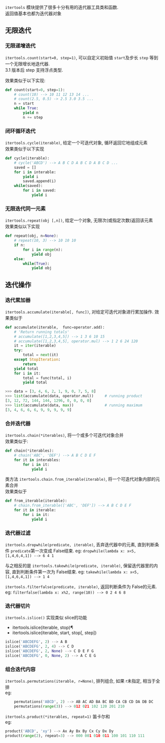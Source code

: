 `itertools` 模块提供了很多十分有用的迭代器工具类和函数.  
返回值基本也都为迭代器对象

## 无限迭代
### 无限递增迭代
`itertools.count(start=0, step=1)`, 可以自定义初始值 `start`及步长 `step` 等到一个无限增长地迭代器.  
3.1 版本后 step 支持浮点类型.  

效果类似于以下实现:
```python
def count(start=0, step=1):
    # count(10) --> 10 11 12 13 14 ...
    # count(2.5, 0.5) -> 2.5 3.0 3.5 ...
    n = start
    while True:
        yield n
        n += step
```

### 闭环循环迭代
`itertools.cycle(iterable)`, 给定一个可迭代对象, 循环返回它地组成元素  
效果类似于以下实现
```python
def cycle(iterable):
    # cycle('ABCD') --> A B C D A B C D A B C D ...
    saved = []
    for i in interable:
        yield i
        saved.append(i)
    while(saved):
        for i in saved:
            yield i
```

### 无限迭代同一元素
`itertools.repeat(obj [,n])`, 给定一个对象, 无限次(或指定次数)返回该元素  
效果类似以下实现
```python
def repeat(obj, n=None):
    # repeat(10, 3) --> 10 10 10
    if n:
        for i in range(n):
            yield obj
    else:
        while(True):
            yield obj
```

## 迭代操作
### 迭代累加器
`itertools.accumulate(iterable[, func])`, 对给定可迭代对象进行累加操作. 
效果类似于
```python
def accumulate(iterable,  func=operator.add):
    # 'Return running totals'
    # accumulate([1,2,3,4,5]) --> 1 3 6 10 15
    # accumulate([1,2,3,4,5], operator.mul) --> 1 2 6 24 120
    it = iter(iterable)
    try:
        total = next(it)
    except StopIteration:
        return 
    yield total
    for i in it:
        total = func(total, i)
        yield total
```
```python
>>> data = [3, 4, 6, 2, 1, 9, 0, 7, 5, 8]
>>> list(accumulate(data, operator.mul))     # running product
[3, 12, 72, 144, 144, 1296, 0, 0, 0, 0]
>>> list(accumulate(data, max))              # running maximum
[3, 4, 6, 6, 6, 9, 9, 9, 9, 9]
```
### 合并迭代器
`itertools.chain(*iterables)`, 将一个或多个可迭代对象合并  
效果类似于:
```python
def chain(*iterables):
    # chain('ABC', 'DEF') --> A B C D E F
    for it in interables:
        for i in it:
            yield i
```
类方法 `itertools.chain.from_iterable(iterable)`, 将一个可迭代对象内部的元素合并  
效果类似于
```python
def from_iterable(iterable):
    # chain.from_iterable(['ABC', 'DEF']) --> A B C D E F
    for it in iterable:
        for i in it:
            yield i
```

### 迭代器过滤
`itertools.dropwhile(predicate, iterable)`, 丢弃迭代器中的元素, 直到判断条件 `predicate`第一次变成 False结束. eg: `dropwhile(lambda x: x<5, [1,4,6,4,1]) --> 6 4 1`  

与之相反的是 `itertools.takewhile(predicate, iterable)`, 保留迭代器里的内容, 直到判断条件第一次为 False结束. eg: `takewhile(lambda x: x<5, [1,4,6,4,1]) --> 1 4`

`itertools.filterfalse(predicate, iterable)`, 返回判断条件为 False的元素. eg: `filterfalse(lambda x: x%2, range(10)) --> 0 2 4 6 8`

### 迭代器切片
`itertools.islice()` 实现类似 slice的功能
- itertools.islice(iterable, stop)¶
- itertools.islice(iterable, start, stop[, step])

```python
islice('ABCDEFG', 2) --> A B
islice('ABCDEFG', 2, 4) --> C D
islice('ABCDEFG', 2, None) --> C D E F G
islice('ABCDEFG', 0, None, 2) --> A C E G
```


### 组合迭代内容
`itertools.permutations(iterable, r=None)`, 排列组合, 如果 r未指定, 相当于全排  
eg: 
```python
    permutations('ABCD', 2) --> AB AC AD BA BC BD CA CB CD DA DB DC
    permutations(range(3)) --> 012 021 102 120 201 210
```

`itertools.product(*iterables, repeat=1)` 笛卡尔和  
eg:
```python
product('ABCD', 'xy') --> Ax Ay Bx By Cx Cy Dx Dy
product(range(2), repeat=3) --> 000 001 010 011 100 101 110 111
```